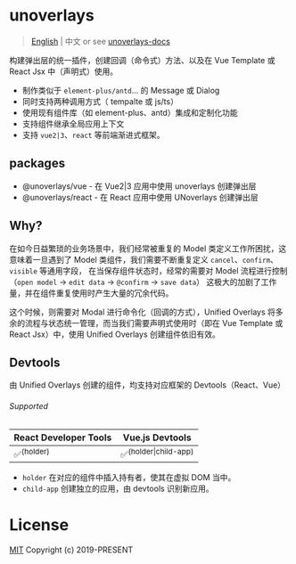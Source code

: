 # unoverlays

> [English](./README.md) | 中文 or see [unoverlays-docs](https://unoverlays.vercel.app/zh/)

构建弹出层的统一插件，创建回调（命令式）方法、以及在 Vue Template 或 React Jsx 中（声明式）使用。

- 制作类似于 `element-plus/antd`... 的 Message 或 Dialog
- 同时支持两种调用方式（ tempalte 或 js/ts）
- 使用现有组件库（如 element-plus、antd）集成和定制化功能
- 支持组件继承全局应用上下文
- 支持 `vue2|3`、`react` 等前端渐进式框架。

## packages

- @unoverlays/vue - 在 Vue2|3 应用中使用 unoverlays 创建弹出层
- @unoverlays/react - 在 React 应用中使用 UNoverlays 创建弹出层


## Why?

在如今日益繁琐的业务场景中，我们经常被重复的 Model 类定义工作所困扰，这意味着一旦遇到了 Model 类组件，我们需要不断重复定义 `cancel`、`confirm`、`visible` 等通用字段，
在当保存组件状态时，经常的需要对 Model 流程进行控制（`open model` -> `edit data` -> `@confirm` -> `save data`）
这极大的加剧了工作量，并在组件重复使用时产生大量的冗余代码。

这个时候，则需要对 Modal 进行命令化（回调的方式），Unified Overlays 将多余的流程与状态统一管理，而当我们需要声明式使用时（即在 Vue Template 或 React Jsx）中，使用 Unified Overlays 创建组件依旧有效。

## Devtools

由 Unified Overlays 创建的组件，均支持对应框架的 Devtools（React、Vue）

###### Supported

| React Developer Tools | Vue.js Devtools                 |
| --------------------- | ------------------------------- |
| ✅<sup>(holder)</sup>  | ✅<sup>(holder\|child-app)</sup> |

- `holder` 在对应的组件中插入持有者，使其在虚拟 DOM 当中。
- `child-app` 创建独立的应用，由 devtools 识别新应用。

# License

[MIT](LICENSE) Copyright (c) 2019-PRESENT
